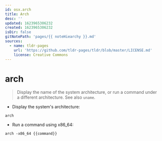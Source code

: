 ```yaml
---
id: osx.arch
title: Arch
desc: ''
updated: 1623965306232
created: 1623965306232
isDir: false
gitNotePath: 'pages/{{ noteHiearchy }}.md'
sources:
  - name: tldr-pages
    url: 'https://github.com/tldr-pages/tldr/blob/master/LICENSE.md'
    license: Creative Commons
---
```

# arch

> Display the name of the system architecture, or run a command under a different architecture.
> See also `uname`.

- Display the system's architecture:

`arch`

- Run a command using x86_64:

`arch -x86_64 {{command}}`

